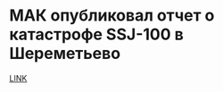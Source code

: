 # МАК опубликовал отчет о катастрофе SSJ-100 в Шереметьево



[LINK](https://varlamov.ru/3478350.html)